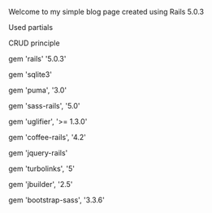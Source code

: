 Welcome to my simple blog page created using Rails 5.0.3

Used partials

CRUD principle

gem 'rails'  '5.0.3'

gem 'sqlite3'

gem 'puma',   '3.0'

gem 'sass-rails',   '5.0'

gem 'uglifier', '>= 1.3.0'

gem 'coffee-rails',   '4.2'

gem 'jquery-rails'

gem 'turbolinks',   '5'

gem 'jbuilder',   '2.5'

gem 'bootstrap-sass', '3.3.6'


